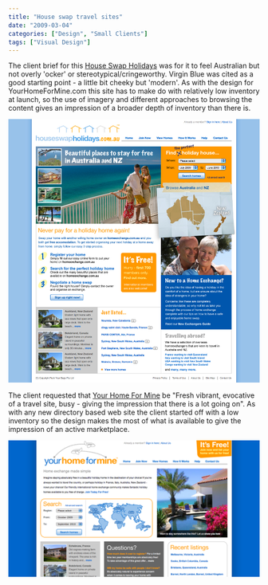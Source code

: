 ```yaml
---
title: "House swap travel sites"
date: "2009-03-04"
categories: ["Design", "Small Clients"]
tags: ["Visual Design"]
---
```


The client brief for this [House Swap Holidays](http://houseswapholidays.com.au/ "House Swap Holidays") was for it to feel Australian but not overly 'ocker' or stereotypical/cringeworthy. Virgin Blue was cited as a good starting point - a little bit cheeky but 'modern'. As with the design for YourHomeForMine.com this site has to make do with relatively low inventory at launch, so the use of imagery and different approaches to browsing the content gives an impression of a broader depth of inventory than there is.

![](./he_home_5_optimisedforPS7.jpg "House Swap Holidays") 

The client requested that [Your Home For Mine](http://yourhomeformine.com/ "Your Home For Mine") be "Fresh vibrant, evocative of a travel site, busy - giving the impression that there is a lot going on". As with any new directory based web site the client started off with a low inventory so the design makes the most of what is available to give the impression of an active marketplace.

![](./yh4m.png "Your Home For Mine") 
